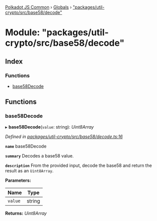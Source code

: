 [Polkadot JS Common](../README.md) › [Globals](../globals.md) › ["packages/util-crypto/src/base58/decode"](_packages_util_crypto_src_base58_decode_.md)

# Module: "packages/util-crypto/src/base58/decode"

## Index

### Functions

* [base58Decode](_packages_util_crypto_src_base58_decode_.md#base58decode)

## Functions

###  base58Decode

▸ **base58Decode**(`value`: string): *Uint8Array*

*Defined in [packages/util-crypto/src/base58/decode.ts:16](https://github.com/polkadot-js/common/blob/1c6b4bfc/packages/util-crypto/src/base58/decode.ts#L16)*

**`name`** base58Decode

**`summary`** Decodes a base58 value.

**`description`** 
From the provided input, decode the base58 and return the result as an `Uint8Array`.

**Parameters:**

Name | Type |
------ | ------ |
`value` | string |

**Returns:** *Uint8Array*

